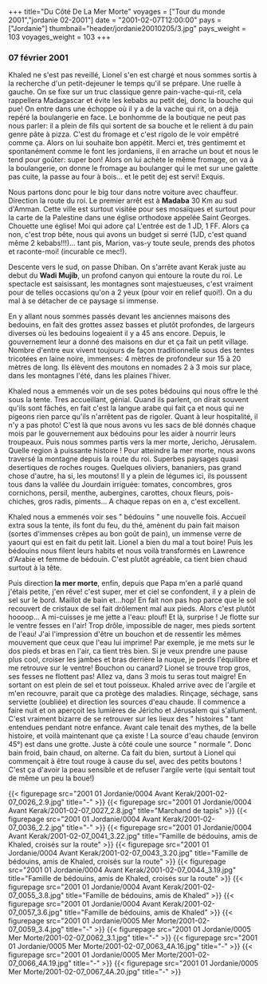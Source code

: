 +++
title="Du Côté De La Mer Morte"
voyages = ["Tour du monde 2001","jordanie 02-2001"]
date = "2001-02-07T12:00:00"
pays = ["Jordanie"]
thumbnail="header/jordanie20010205/3.jpg"
pays_weight = 103
voyages_weight = 103
+++
### 07 février 2001

Khaled ne s'est pas reveillé, Lionel s'en est chargé et nous
sommes sortis à la recherche d'un petit-dejeuner le temps
qu'il se prépare. Une ruelle à gauche. On se fixe sur un truc
classique genre pain-vache-qui-rit, cela rappellera Madagascar
et évite les kebabs au petit dej, donc la bouche qui pue!
On entre dans une échoppe où il y a de la vache qui rit, on
a déjà repéré la boulangerie en face. Le bonhomme de la boutique
ne peut pas nous parler: il a plein de fils qui sortent de
sa bouche et le relient à du pain genre pâte à pizza. C'est
du fromage et c'est rigolo de le voir empêtré comme ça. Alors
on lui souhaite bon appétit. Merci et, très gentimemt et spontanément
comme le font les jordaniens, il en arrache un bout et nous
le tend pour goûter: super bon! Alors on lui achète le même
fromage, on va à la boulangerie, on donne le fromage au boulanger
qui le met sur une galette pas cuite, la passe au four à bois...
et le petit dej est servi! Exquis.

Nous partons donc pour le big tour dans notre voiture avec
chauffeur. Direction la route du roi. Le premier arrêt est
à <b>Madaba</b> 30 Km au sud d'Amman. Cette ville est surtout
visitée pour ses mosaïques et surtout pour la carte de la
Palestine dans une église orthodoxe appelée Saint Georges.
Chouette une église! Moi qui adore ça! L'entrée est de 1 JD,
1 FF. Alors ça non, c'est trop bête, nous qui avons un budget
si serré (1JD, c'est quand même 2 kebabs!!!)... tant pis,
Marion, vas-y toute seule, prends des photos et raconte-moi!
(incurable ce mec!). 

Descente vers le sud, on passe Dhiban. On s'arrête avant
Kerak juste au debut du <b>Wadi Mujib</b>, un profond canyon
qui entoure la route du roi. Le spectacle est saisissant,
les montagnes sont majestueuses, c'est vraiment pour de telles
occasions qu'on a 2 yeux (pour voir en relief quoi!). On a
du mal à se détacher de ce paysage si immense. 

En y allant nous sommes passés devant les anciennes maisons
des bedouins, en fait des grottes assez basses et plutôt profondes,
de largeurs diverses où les bedouins logeaient il y a 45 ans
encore. Depuis, le gouvernement leur a donné des maisons en
dur et ça fait un petit village. Nombre d'entre eux vivent
toujours de façon traditionnelle sous des tentes tricotées
en laine noire, immenses: 4 mètres de profondeur sur 15 à
20 mètres de long. Ils élèvent des moutons en nomades 2 à
3 mois sur place, dans les montagnes l'été, dans les plaines
l'hiver. 

Khaled nous a emmenés voir un de ses potes bédouins qui nous
offre le thé sous la tente. Tres accueillant, génial. Quand
ils parlent, on dirait souvent qu'ils sont fâchés, en fait
c'est la langue arabe qui fait ça et nous qui ne pigeons rien
parce qu'ils n'arrêtent pas de rigoler. Quant à leur hospitalité,
il n'y a pas photo! C'est là que nous avons vu les sacs de
blé donnés chaque mois par le gouvernement aux bédouins pour
les aider à nourrir leurs troupeaux. Puis nous sommes partis
vers la mer morte, Jericho, Jérusalem. Quelle region à puissante
histoire ! Pour atteindre la mer morte, nous avons traversé
la montagne depuis la route du roi. Superbes paysages quasi
desertiques de roches rouges. Quelques oliviers, bananiers,
pas grand chose d'autre, ha si, les moutons! Il y a plein
de légumes ici, ils poussent tous dans la vallée du Jourdain
irriguée: tomates, concombres, gros cornichons, persil, menthe,
aubergines, carottes, choux fleurs, pois-chiches, gros radis,
piments... A chaque repas on en a, c'est excellent. 

Khaled nous a emmenés voir ses " bédouins " une nouvelle
fois. Accueil extra sous la tente, ils font du feu, du thé,
amènent du pain fait maison (sortes d'immenses crêpes au bon
goût de pain), un immense verre de yaourt qui est en fait
du petit lait. Lionel a bien du mal a tout boire! Puis les
bédouins nous filent leurs habits et nous voilà transformés
en Lawrence d'Arabie et femme de bédouin. C'est plutôt agréable,
ca tient bien chaud surtout à la tête.

Puis direction<b> la mer morte</b>, enfin, depuis que Papa
m'en a parlé quand j'étais petite, j'en rêve! c'est super,
mer et ciel se confondent, il y a plein de sel sur le bord.
Maillot de bain et...hop! En fait non pas hop parce que le
sol recouvert de cristaux de sel fait drôlement mal aux pieds.
Alors c'est plutôt hoooop... A mi-cuisses je me jette a l'eau:
plouf! Et là, surprise ! Je flotte sur le ventre fesses en
l'air! Trop drôle, impossible de nager, mes pieds sortent
de l'eau! J'ai l'impression d'être un bouchon et de ressentir
les mêmes mouvement que ceux que l'eau lui imprime! Par exemple,
je me mets sur le dos pieds et bras en l'air, ca tient très
bien. Si je veux prendre une pause plus cool, croiser les
jambes et bras derrière la nuque, je perds l'équilibre et
me retrouve sur le ventre! Bouchon ou canard? Lionel se trouve
trop gros, ses fesses ne flottent pas! Allez va, dans 3 mois
tu seras tout maigre! En sortant on est plein de sel et tout
poisseux. Khaled arrive avec de l'argile et m'en recouvre,
parait que ca protège des maladies. Rinçage, séchage, sans
serviette (oubliée) et direction les sources d'eau chaude.
Il commence a faire nuit et on aperçoit les lumières de Jéricho
et Jérusalem qui s'allument. C'est vraiment bizarre de se
retrouver sur les lieux des " histoires " tant entendues pendant
notre enfance. Avant cale tenait des mythes, de la belle histoire,
et voilà maintenant que ça existe ! La source d'eau chaude
(environ 45°) est dans une grotte. Juste à côté coule une
source " normale ". Donc bain froid, bain chaud, on alterne.
Ca fait du bien, surtout à Lionel qui commençait à être tout
rouge à cause du sel, avec des petits boutons ! C'est ça d'avoir
la peau sensible et de refuser l'argile verte (qui sentait
tout de même un peu la boue!) 


<div id="TOTO">{{< figurepage src="2001 01 Jordanie/0004 Avant Kerak/2001-02-07_0026_2.9.jpg" title="-"  >}}
{{< figurepage src="2001 01 Jordanie/0004 Avant Kerak/2001-02-07_0027_2.8.jpg" title="Marchand de tapis"  >}}
{{< figurepage src="2001 01 Jordanie/0004 Avant Kerak/2001-02-07_0036_2.2.jpg" title="-"  >}}
{{< figurepage src="2001 01 Jordanie/0004 Avant Kerak/2001-02-07_0041_3.22.jpg" title="Famille de bédouins, amis de Khaled, croisés sur la route"  >}}
{{< figurepage src="2001 01 Jordanie/0004 Avant Kerak/2001-02-07_0043_3.20.jpg" title="Famille de bédouins, amis de Khaled, croisés sur la route"  >}}
{{< figurepage src="2001 01 Jordanie/0004 Avant Kerak/2001-02-07_0044_3.19.jpg" title="Famille de bédouins, amis de Khaled, croisés sur la route"  >}}
{{< figurepage src="2001 01 Jordanie/0004 Avant Kerak/2001-02-07_0055_3.8.jpg" title="Famille de bédouins, amis de Khaled"  >}}
{{< figurepage src="2001 01 Jordanie/0004 Avant Kerak/2001-02-07_0057_3.6.jpg" title="Famille de bédouins, amis de Khaled"  >}}
{{< figurepage src="2001 01 Jordanie/0005 Mer Morte/2001-02-07_0059_3.4.jpg" title="-"  >}}
{{< figurepage src="2001 01 Jordanie/0005 Mer Morte/2001-02-07_0062_3.1.jpg" title="-"  >}}
{{< figurepage src="2001 01 Jordanie/0005 Mer Morte/2001-02-07_0063_4A.16.jpg" title="-"  >}}
{{< figurepage src="2001 01 Jordanie/0005 Mer Morte/2001-02-07_0066_4A.19.jpg" title="-"  >}}
{{< figurepage src="2001 01 Jordanie/0005 Mer Morte/2001-02-07_0067_4A.20.jpg" title="-"  >}}
</DIV>

